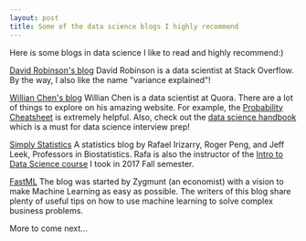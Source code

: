 ```yaml
---
layout: post
title: Some of the data science blogs I highly recommend
---
```


Here is some blogs in data science I like to read and highly recommend:) 

[David Robinson's blog](http://varianceexplained.org)
David Robinson is a data scientist at Stack Overflow.
By the way, I also like the name "variance explained"!


[Willian Chen's blog](http://www.wzchen.com)
Willian Chen is a data scientist at Quora. There are a lot of things to explore on his amazing website. For example, the [Probability Cheatsheet](http://www.wzchen.com/probability-cheatsheet) is extremely helpful. Also, check out the [data science handbook](http://www.thedatasciencehandbook.com) which is a must for data science interview prep!


[Simply Statistics](https://simplystatistics.org)
A statistics blog by Rafael Irizarry, Roger Peng, and Jeff Leek, Professors in Biostatistics. Rafa is also the instructor of the [Intro to Data Science course](http://datasciencelabs.github.io) I took in 2017 Fall semester.


[FastML](http://fastml.com)
The blog was started by Zygmunt (an economist) with a vision to make Machine Learning as easy as possible.  The writers of this blog share plenty of useful tips on how to use machine learning to solve complex business problems.

More to come next...
